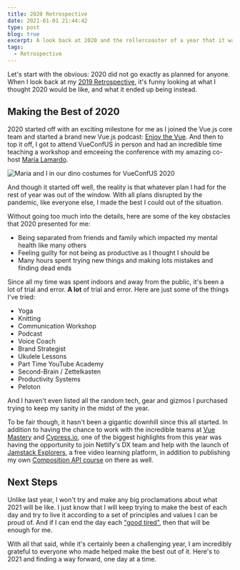 ```yaml
---
title: 2020 Retrospective
date: 2021-01-01 21:44:42
type: post
blog: true
excerpt: A look back at 2020 and the rollercoaster of a year that it was.
tags:
  - Retrospective
---
```


Let's start with the obvious: 2020 did not go exactly as planned for anyone. When I look back at my [2019 Retrospective](https://www.bencodezen.io/blog/2019-retrospective), it's funny looking at what I thought 2020 would be like, and what it ended up being instead.

## Making the Best of 2020

2020 started off with an exciting milestone for me as I joined the Vue.js core team and started a brand new Vue.js podcast: [Enjoy the Vue](https://www.enjoythevue.io). And then to top it off, I got to attend VueConfUS in person and had an incredible time teaching a workshop and emceeing the conference with my amazing co-host [Maria Lamardo](https://twitter.com/MariaLamardo).

![Maria and I in our dino costumes for VueConfUS 2020](/images/2020/vueconfus-2020-dino.jpeg)

And though it started off well, the reality is that whatever plan I had for the rest of year was out of the window. With all plans disrupted by the pandemic, like everyone else, I made the best I could out of the situation.

Without going too much into the details, here are some of the key obstacles that 2020 presented for me:

- Being separated from friends and family which impacted my mental health like many others
- Feeling guilty for not being as productive as I thought I should be
- Many hours spent trying new things and making lots mistakes and finding dead ends

Since all my time was spent indoors and away from the public, it's been a lot of trial and error. **A lot** of trial and error. Here are just some of the things I've tried:

- Yoga
- Knitting
- Communication Workshop
- Podcast
- Voice Coach
- Brand Strategist
- Ukulele Lessons
- Part Time YouTube Academy
- Second-Brain / Zettelkasten
- Productivity Systems
- Peloton

And I haven't even listed all the random tech, gear and gizmos I purchased trying to keep my sanity in the midst of the year.

To be fair though, it hasn't been a gigantic downhill since this all started. In addition to having the chance to work with the incredible teams at [Vue Mastery](https://www.vuemastery.com/) and [Cypress.io](https://www.cypress.io/), one of the biggest highlights from this year was having the opportunity to join Netlify's DX team and help with the launch of [Jamstack Explorers](https://explorers.netlify.com/?utm_source=blog&utm_medium=explorers-bh&utm_campaign=devex), a free video learning platform, in addition to publishing my own [Composition API course](https://explorers.netlify.com/learn/launching-with-composition-api?utm_source=twitter&utm_medium=mission-lca-bh&utm_campaign=devex) on there as well.

## Next Steps

Unlike last year, I won't try and make any big proclamations about what 2021 will be like. I just know that I will keep trying to make the best of each day and try to live it according to a set of principles and values I can be proud of. And if I can end the day each ["good tired"](https://www.youtube.com/watch?v=zbpoUWO3kA8), then that will be enough for me.

With all that said, while it's certainly been a challenging year, I am incredibly grateful to everyone who made helped make the best out of it. Here's to 2021 and finding a way forward, one day at a time.
